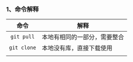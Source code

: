### 1、命令解释

|    命令     | 解释                         |
| :---------: | ---------------------------- |
| `git pull`  | 本地有相同的一部分，需要整合 |
| `git clone` | 本地没有库，直接下载使用     |
|             |                              |

